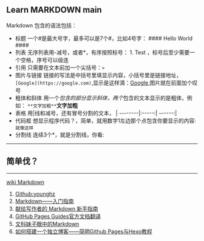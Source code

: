 
## Learn MARKDOWN main ##

Markdown 包含的语法包括：

- 标题		一个#是最大号字，最多可以是7个#，比如4号字： #### Hello World ####
- 列表		无序列表用-减号，或者*，有序按照标号： 1. Test ，标号后至少需要一个空格，序号可以级连
- 引用		只需要在文本前加一个尖括号：`>`
- 图片与链接	链接的写法是中括号里填显示内容，小括号里是链接地址，`[Google](https://google.com)`,显示是这样滴：[Google](https://www.google.com),图片就在前面加个叹号
- 粗体和斜体	用一个*包含的部分显示斜体，两个*包含的文本显示的是粗体，例如： `**文字加粗**`**文字加粗**
- 表格		用|线和减号，还有冒号分割的文本， | --------|:-----:| ------:|
- 代码框		想显示程序代码？，简单，就用数字1左边那个点包含你要显示的内容:`就像这样`
- 分割线		连续3个*，就是分割线，你看: 

***

## **简单伐？** ##

***

[wiki Markdown](https://zh.wikipedia.org/wiki/Markdown)

1.	[Github:younghz](http://younghz.github.io/Markdown/)
2.	[Markdown——入门指南](https://www.jianshu.com/p/1e402922ee32)
3.	[献给写作者的 Markdown 新手指南](https://www.jianshu.com/p/q81RER)
4.	[GitHub Pages Guides官方文档翻译](https://www.jianshu.com/p/573b7f8461d0)
5.	[文科妹子眼中的Markdown](https://www.zhihu.com/question/20070065)
6.	[如何搭建一个独立博客——简明Github Pages与Hexo教程](https://www.jianshu.com/p/141abf1700da?utm_campaign=maleskine&utm_content=note&utm_medium=seo_notes&utm_source=recommendation)



